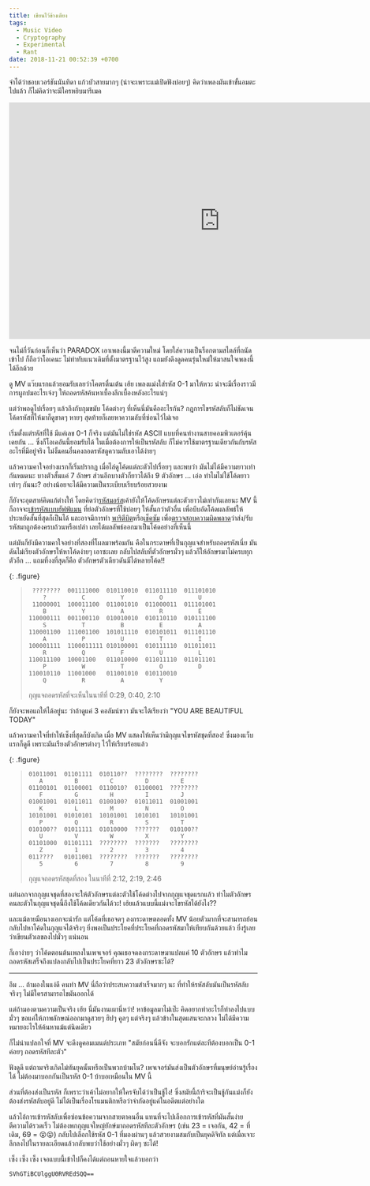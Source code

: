 ```yaml
---
title: เขียนไว้ข้างเตียง
tags:
  - Music Video
  - Cryptography
  - Experimental
  - Rant
date: 2018-11-21 00:52:39 +0700
---
```


จำได้ว่าชอบเวอร์ชันนันทิดา แก้วบัวสายมากๆ (น่าจะเพราะแม่เปิดฟังบ่อยๆ) คิดว่าเพลงมันเข้าขั้นอมตะไปแล้ว ก็ไม่คิดว่าจะมีใครหยิบมารีเมค

<iframe width="853" height="480" src="https://www.youtube.com/embed/EfVLmAsay1g" frameborder="0" allow="accelerometer; autoplay; encrypted-media; gyroscope; picture-in-picture" allowfullscreen></iframe>

จนไม่กี่วันก่อนก็เห็นว่า PARADOX เอาเพลงนี้มาตีความใหม่ โดยใส่ความเป็นร็อกตามสไตล์ที่ถนัดเข้าไป ก็ถือว่าโอเคนะ ไม่ทำทับแนวเดิมที่ตั้งมาตรฐานไว้สูง แถมยังดึงดูดคนรุ่นใหม่ให้มาสนใจเพลงนี้ได้อีกด้วย

ดู MV แว๊บแรกแล้วยอมรับเลยว่าโคตรตื่นเต้น เฮ้ย เพลงแม่งใส่รหัส 0-1 มาให้หวะ น่าจะมีเรื่องราวมีการผูกปมอะไรเจ๋งๆ ให้ถอดรหัสค้นหาเบื้องลึกเบื้องหลังอะไรแน่ๆ

แต่ว่าพอดูไปเรื่อยๆ แล้วถึงกับกุมขมับ โค้ดต่างๆ ที่เห็นนี่มันคืออะไรกัน? กฎการไขรหัสลับก็ไม่ชัดเจน โค้ดรหัสที่ให้มาก็ดูขาดๆ หายๆ สุดท้ายก็เลยหาความลับที่ซ่อนไว้ไม่เจอ

เริ่มตั้งแต่รหัสที่ใช้ มีแค่เลข 0-1 ก็จริง แต่มันไม่ใช่รหัส ASCII แบบที่คนทำงานสายคอมพิวเตอร์คุ้นเคยกัน ... ซึ่งก็โอเคอันนี้ยอมรับได้ ในเมื่อต้องการให้เป็นรหัสลับ ก็ไม่ควรใช้มาตรฐานเดียวกันกับรหัสอะไรที่มีอยู่จริง ไม่งั้นคนอื่นคงถอดรหัสดูความลับเอาได้ง่ายๆ

แล้วความคาใจอย่างแรกก็เริ่มปรากฏ เมื่อไล่ดูโค้ดแต่ละตัวไปเรื่อยๆ และพบว่า มันไม่ได้มีความยาวเท่ากันหมดนะ บางตัวสั้นแค่ 7 อักษร ส่วนอีกบางตัวก็ยาวได้ถึง 9 ตัวอักษร ... เอ่อ ทำไมไม่ใช้โค้ดยาวเท่าๆ กันนะ? อย่างน้อยจะได้มีความเป็นระเบียบเรียบร้อยสวยงาม

ก็ยังจะอุตสาห์คิดแก้ต่างให้ โดยคิดว่า[รหัสมอร์ส][morse code]เค้ายังให้โค้ดอักษรแต่ละตัวยาวไม่เท่ากันเลยนะ MV นี้ก็อาจจะ[เข้ารหัสแบบฮัฟฟ์แมน][huffman coding] ที่ย่อตัวอักษรที่ใช้บ่อยๆ ให้สั้นกว่าตัวอื่น เพื่อบีบอัดโค้ดผลลัพธ์ให้ประหยัดสั้นที่สุดก็เป็นได้ และอาจมีการทำ [พาริตีบิต][parity bit]หรือ[เช็คซัม][checksum] เพื่อ[ตรวจสอบความผิดพลาด][error detection]ว่าส่ง/รับรหัสมาถูกต้องครบถ้วนหรือเปล่า เลยได้ผลลัพธ์ออกมาเป็นโค้ดอย่างที่เห็นนี้

แต่มันก็ยังมีความคาใจอย่างที่สองที่โผลมาพร้อมกัน คือในกระดาษที่เป็นกุญแจสำหรับถอดรหัสเนี่ย มันดันไม่เรียงตัวอักษรให้หาโค้ดง่ายๆ เอาซะเลย กลับไปสลับที่ตัวอักษรมั่วๆ แล้วก็ให้อักษรมาไม่ครบทุกตัวอีก ... แถมที่งงที่สุดก็คือ ตัวอักษรตัวเดียวดันมีได้หลายโค้ด!!

{: .figure}
> ```
>  ????????  001111000  010110010  011011110  011101010
>     ?          C          Y          O          U
>  11000001  100011100  011001010  011000011  011101001
>     B          Y          A          R          E
> 110000111  001100110  010010010  010110110  010111100
>     S          T          B          E          A
> 110001100  111001100  101011110  010101011  011101110
>     A          P          U          T          I
> 100001111  1100011111 010100001  010111110  011011011
>     R          Q          F          U          L
> 110011100  10001100   011010000  011011110  011011101
>     P          W          T          O          D
> 110010110  11001000   011001010  010110010
>     Q          R          A          Y
> ```
>
> กุญแจถอดรหัสที่จะเห็นในนาทีที่ 0:29, 0:40, 2:10

ก็ยังจะพอแถให้ได้อยู่นะ ว่าถ้าดูแค่ 3 คอลัมน์ขวา มันจะได้เรียงว่า "YOU ARE BEAUTIFUL TODAY"

แล้วความคาใจที่ทำให้เซ็งที่สุดก็บังเกิด เมื่อ MV แสดงให้เห็นว่ามีกุญแจไขรหัสชุดที่สอง! ซึ่งมองแว็บแรกก็ดูดี เพราะมันเรียงตัวอักษรต่างๆ ไว้ให้เรียบร้อยแล้ว

{: .figure}
> ```
> 01011001  01101111  010110??  ????????  ????????
>    A         B         C         D         E
> 01100101  01100001  0110010?  01100001  ????????
>    F         G         H         I         J
> 01001001  01011011  0100100?  01011011  01001001
>    K         L         M         N         O
> 10101001  01010101  10101001  1010101   10101001
>    P         Q         R         S         T
> 010100??  01011111  01010000  ???????   010100??
>    U         V         W         X         Y
> 01101000  01101111  ????????  ???????   ????????
>    Z         1         2         3         4
> 011????   01011001  ????????  ???????   ????????
>    5         6         7         8         9
> ```
>
> กุญแจถอดรหัสชุดที่สอง ในนาทีที่ 2:12, 2:19, 2:46

แต่นอกจากกุญแจชุดที่สองจะให้ตัวอักษรแต่ละตัวใช้โค้ดต่างไปจากกุญแจชุดแรกแล้ว ทำไมตัวอักษรคนละตัวในกุญแจชุดนี้ถึงใช้โค้ดเดียวกันได้วะ! เฮ้ยแล้วแบบนี้แม่งจะไขรหัสได้ยังไง??

และแม้ลายมือนางเอกจะน่ารัก แต่โค้ดที่เธอจดๆ ลงกระดาษตลอดทั้ง MV น้อยตัวมากที่จะสามารถย้อนกลับไปหาโค้ดในกุญแจได้จริงๆ ยิ่งพอเป็นประโยคที่ประโยคที่ถอดรหัสมาให้เทียบกันด้วยแล้ว ยิ่งรู้เลยว่าเขียนตัวเลขลงไปมั่วๆ แน่นอน

ก็เอาง่ายๆ ว่าโค้ดตอนต้นเพลงในเพจเจอร์ คุณเธอจดลงกระดาษมาแปลแค่ 10 ตัวอักษร แล้วทำไมถอดรหัสเสร็จถึงแปลงกลับไปเป็นประโยคที่ยาว 23 ตัวอักษรซะได้?

---

อึม ... ถ้ามองในแง่ดี คนทำ MV นี่ถือว่าประสบความสำเร็จมากๆ นะ ที่ทำให้รหัสลับมันเป็นรหัสลับจริงๆ ไม่มีใครสามารถไขมันออกได้

แต่ถ้ามองตามความเป็นจริง เฮ้ย นี่มันงานเผานี่หว่า! หาข้อมูลมาไม่เป๊ะ คิดอยากทำอะไรก็ทำลงไปแบบมั่วๆ ขอแค่ให้ภาพลักษณ์ออกมาดูสวยๆ ฮิปๆ คูลๆ แต่จริงๆ แล้วข้างในสุดแสนจะกลวง ไม่ได้มีความหมายอะไรให้ค้นหาแม้แต่นิดเดียว

ก็ไม่น่าแปลกใจที่ MV จะดึงดูคอมเมนต์ประเภท "สมัยก่อนนี่ดีจัง จะบอกรักแต่ละทีต้องบอกเป็น 0-1 ค่อยๆ ถอดรหัสทีละตัว"

ฟังดูดี แต่ถามจริงเกิดไม่ทันยุคนั้นหรือเป็นพวกบ้ามโน? เพจเจอร์มันส่งเป็นตัวอักษรที่มนุษย์อ่านรู้เรื่องได้ ไม่ต้องมาบอกกันเป็นรหัส 0-1 บ้าบอเหมือนใน MV นี้

ส่วนที่ต้องส่งเป็นรหัส ก็เพราะว่าเค้าไม่อยากให้ใครจับได้ว่าเป็นชู้ไง! ซึ่งสมัยนี้ถ้าริจะเป็นชู้กันแม่งก็ยังต้องส่งรหัสลับอยู่ดี ไม่ได้เป็นเรื่องโรแมนติกหรือว่าจำกัดอยู่แค่ในอดีตแต่อย่างใด

แล้วไอ้การเข้ารหัสลับเพื่อซ่อนข้อความจากสายตาคนอื่น แทนที่จะไปเลือกการเข้ารหัสที่มันสั้นง่ายตีความได้รวดเร็ว ไม่ต้องพกกุญแจใหญ่ยักษ์มาถอดรหัสทีละตัวอักษร (เช่น 23 = เจอกัน, 42 = ที่เดิม, 69 = 😮😛) กลับไปเลือกใช้รหัส 0-1 ที่มองผ่านๆ แล้วสวยงามสมกับเป็นยุคดิจิทัล แต่เมื่อเจาะลึกลงไปในรายละเอียดแล้วกลับพบว่าใช้อย่างมั่วๆ ผิดๆ ซะได้!

เซ็ง เซ็ง เซ็ง เจอแบบนี้เข้าไปก็คงได้แต่ถอนหายใจแล้วบอกว่า

```
SVhGTiBCUlggU0RVREdSQQ==
```


[morse code]: //en.wikipedia.org/wiki/Morse_code
[huffman coding]: //en.wikipedia.org/wiki/Huffman_coding
[error detection]: //en.wikipedia.org/wiki/Error_detection_and_correction

[parity bit]: //en.wikipedia.org/wiki/Parity_bit
[checksum]: //en.wikipedia.org/wiki/Checksum
